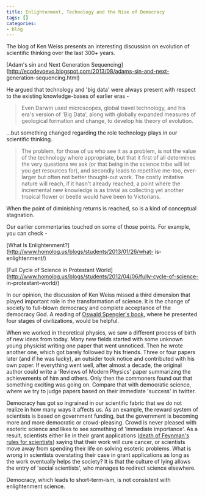 ```yaml
---
title: Enlightenment, Technology and the Rise of Democracy
tags: []
categories:
- blog
---
```

The blog of Ken Weiss presents an interesting discussion on evolution of
scientific thinking over the last 300+ years.
<!--more-->

[Adam's sin and Next Generation
Sequencing](http://ecodevoevo.blogspot.com/2013/08/adams-sin-and-next-
generation-sequencing.html)

He argued that technology and 'big data' were always present with respect to
the existing knowledge-bases of earlier eras -

> Even Darwin used microscopes, global travel technology, and his era's
version of 'Big Data', along with globally expanded measures of geological
formation and change, to develop his theory of evolution.

...but something changed regarding the role technology plays in our scientific
thinking.

> The problem, for those of us who see it as a problem, is not the value of
the technology where appropriate, but that it first of all determines the very
questions we ask (or that being in the science tribe will let you get
resources for), and secondly leads to repetitive me-too, ever-larger but often
not better thought-out work. The costly imitative nature will reach, if it
hasn't already reached, a point where the incremental new knowledge is as
trivial as collecting yet another tropical flower or beetle would have been to
Victorians.

When the point of diminishing returns is reached, so is a kind of conceptual
stagnation.

Our earlier commentaries touched on some of those points. For example, you can
check -

[What Is Enlightenment?](http://www.homolog.us/blogs/students/2013/01/26/what-
is-enlightenment/)

[Full Cycle of Science in Protestant
World](http://www.homolog.us/blogs/students/2012/04/06/fully-cycle-of-science-
in-protestant-world/)

In our opinion, the discussion of Ken Weiss missed a third dimension that
played important role in the transformation of science. It is the change of
society to full-blown democracy and complete acceptance of the democracy God.
A reading of [Oswald Spengler's
book](http://en.wikipedia.org/wiki/The_Decline_of_the_West), where he
presented four stages of civilizations, would be helpful.

When we worked in theoretical physics, we saw a different process of birth of
new ideas from today. Many new fields started with some unknown young
physicist writing one paper that went unnoticed. Then he wrote another one,
which got barely followed by his friends. Three or four papers later (and if
he was lucky), an outsider took notice and contributed with his own paper. If
everything went well, after almost a decade, the original author could write a
'Reviews of Modern Physics' paper summarizing the achievements of him and
others. Only then the commoners found out that something exciting was going
on. Compare that with democratic science, where we try to judge papers based
on their immediate 'success' in twitter.

Democracy has got so ingrained in our scientific fabric that we do not realize
in how many ways it affects us. As an example, the reward system of scientists
is based on government funding, but the government is becoming more and more
democratic or crowd-pleasing. Crowd is never pleased with esoteric science and
likes to see something of 'immediate importance'. As a result, scientists
either lie in their grant applications ([death of Feynman's rules for
scientists](http://www.homolog.us/blogs/blog/2012/08/21/cargo-cult-science/))
saying that their work will cure cancer, or scientists move away from spending
their life on solving esoteric problems. What is wrong in scientists
overstating their case in grant applications as long as the work eventually
helps the society? It is that the culture of lying allows the entry of 'social
scientists', who manages to redirect science elsewhere.

Democracy, which leads to short-term-ism, is not consistent with enlightenment
science.

